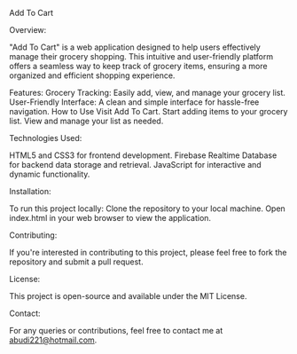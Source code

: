 Add To Cart

Overview:

"Add To Cart" is a web application designed to help users effectively manage their grocery shopping. This intuitive and user-friendly platform offers a seamless way to keep track of grocery items, ensuring a more organized and efficient shopping experience.

Features:
Grocery Tracking: Easily add, view, and manage your grocery list.
User-Friendly Interface: A clean and simple interface for hassle-free navigation.
How to Use
Visit Add To Cart.
Start adding items to your grocery list.
View and manage your list as needed.


Technologies Used:

HTML5 and CSS3 for frontend development.
Firebase Realtime Database for backend data storage and retrieval.
JavaScript for interactive and dynamic functionality.


Installation:

To run this project locally:
Clone the repository to your local machine.
Open index.html in your web browser to view the application.


Contributing:

If you're interested in contributing to this project, please feel free to fork the repository and submit a pull request.

License:

This project is open-source and available under the MIT License.

Contact:

For any queries or contributions, feel free to contact me at abudi221@hotmail.com.
